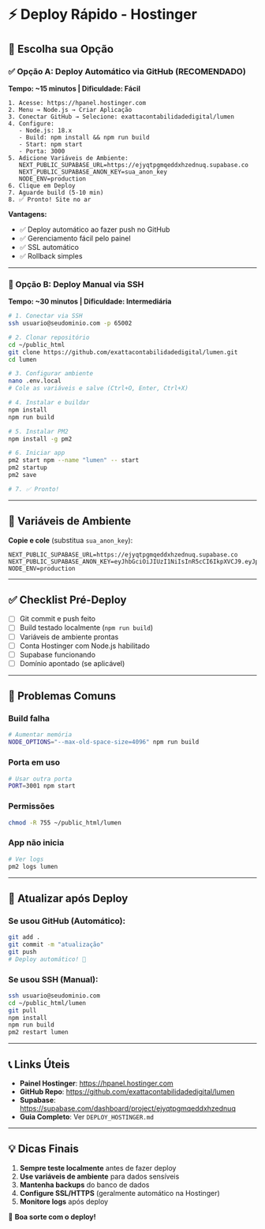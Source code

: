# ⚡ Deploy Rápido - Hostinger

## 🎯 Escolha sua Opção

### ✅ Opção A: Deploy Automático via GitHub (RECOMENDADO)
**Tempo: ~15 minutos | Dificuldade: Fácil**

```
1. Acesse: https://hpanel.hostinger.com
2. Menu → Node.js → Criar Aplicação
3. Conectar GitHub → Selecione: exattacontabilidadedigital/lumen
4. Configure:
   - Node.js: 18.x
   - Build: npm install && npm run build
   - Start: npm start
   - Porta: 3000
5. Adicione Variáveis de Ambiente:
   NEXT_PUBLIC_SUPABASE_URL=https://ejyqtpgmqeddxhzednuq.supabase.co
   NEXT_PUBLIC_SUPABASE_ANON_KEY=sua_anon_key
   NODE_ENV=production
6. Clique em Deploy
7. Aguarde build (5-10 min)
8. ✅ Pronto! Site no ar
```

**Vantagens:**
- ✅ Deploy automático ao fazer push no GitHub
- ✅ Gerenciamento fácil pelo painel
- ✅ SSL automático
- ✅ Rollback simples

---

### 🔧 Opção B: Deploy Manual via SSH
**Tempo: ~30 minutos | Dificuldade: Intermediária**

```bash
# 1. Conectar via SSH
ssh usuario@seudominio.com -p 65002

# 2. Clonar repositório
cd ~/public_html
git clone https://github.com/exattacontabilidadedigital/lumen.git
cd lumen

# 3. Configurar ambiente
nano .env.local
# Cole as variáveis e salve (Ctrl+O, Enter, Ctrl+X)

# 4. Instalar e buildar
npm install
npm run build

# 5. Instalar PM2
npm install -g pm2

# 6. Iniciar app
pm2 start npm --name "lumen" -- start
pm2 startup
pm2 save

# 7. ✅ Pronto!
```

---

## 🔐 Variáveis de Ambiente

**Copie e cole** (substitua `sua_anon_key`):

```env
NEXT_PUBLIC_SUPABASE_URL=https://ejyqtpgmqeddxhzednuq.supabase.co
NEXT_PUBLIC_SUPABASE_ANON_KEY=eyJhbGciOiJIUzI1NiIsInR5cCI6IkpXVCJ9.eyJpc3MiOiJzdXBhYmFzZSIsInJlZiI6ImVqeXF0cGdtcWVkZHhoemVkbnVxIiwicm9sZSI6ImFub24iLCJpYXQiOjE3NjEzOTg5MTgsImV4cCI6MjA3Njk3NDkxOH0.T4XxKbR3hfYFH2Aw1o7iFwQCVOFPk6CLmN1MYcFCbJw
NODE_ENV=production
```

---

## ✅ Checklist Pré-Deploy

- [ ] Git commit e push feito
- [ ] Build testado localmente (`npm run build`)
- [ ] Variáveis de ambiente prontas
- [ ] Conta Hostinger com Node.js habilitado
- [ ] Supabase funcionando
- [ ] Domínio apontado (se aplicável)

---

## 🐛 Problemas Comuns

### Build falha
```bash
# Aumentar memória
NODE_OPTIONS="--max-old-space-size=4096" npm run build
```

### Porta em uso
```bash
# Usar outra porta
PORT=3001 npm start
```

### Permissões
```bash
chmod -R 755 ~/public_html/lumen
```

### App não inicia
```bash
# Ver logs
pm2 logs lumen
```

---

## 🔄 Atualizar após Deploy

### Se usou GitHub (Automático):
```bash
git add .
git commit -m "atualização"
git push
# Deploy automático! 🎉
```

### Se usou SSH (Manual):
```bash
ssh usuario@seudominio.com
cd ~/public_html/lumen
git pull
npm install
npm run build
pm2 restart lumen
```

---

## 📞 Links Úteis

- **Painel Hostinger**: https://hpanel.hostinger.com
- **GitHub Repo**: https://github.com/exattacontabilidadedigital/lumen
- **Supabase**: https://supabase.com/dashboard/project/ejyqtpgmqeddxhzednuq
- **Guia Completo**: Ver `DEPLOY_HOSTINGER.md`

---

## 💡 Dicas Finais

1. **Sempre teste localmente** antes de fazer deploy
2. **Use variáveis de ambiente** para dados sensíveis
3. **Mantenha backups** do banco de dados
4. **Configure SSL/HTTPS** (geralmente automático na Hostinger)
5. **Monitore logs** após deploy

🚀 **Boa sorte com o deploy!**
